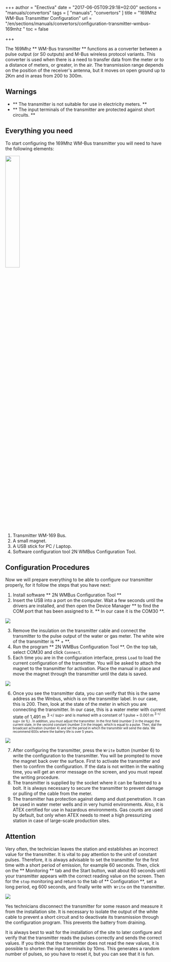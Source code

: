 +++
author = "Enectiva"
date = "2017-06-05T09:29:18+02:00"
sections = "manuals/convertors"
tags = [
    "manuals",
    "convertors"
]
title = "169Mhz WM-Bus Transmitter Configuration"
url = "/en/sections/manuals/convertors/configuration-transmitter-wmbus-169mhz "
toc = false

+++

The 169Mhz ** WM-Bus transmitter ** functions as a converter between a pulse output (or S0 outputs) and M-Bus wireless protocol variants. This converter is used when there is a need to transfer data from the meter or to a distance of meters, or greater, in the air. The transmission range depends on the position of the receiver's antenna, but it moves on open ground up to 2Km and in areas from 200 to 300m.

## Warnings
- ** The transmitter is not suitable for use in electricity meters. **
- ** The input terminals of the transmitter are protected against short circuits. **

## Everything you need
To start configuring the 169Mhz WM-Bus transmitter you will need to have the following elements:

<img class="right" src="/images/requirements-configuration-transmisor-wmbus-169mhz_en.jpg" style="width:30%"></img>

1. Transmitter WM-169 Bus.
2. A small magnet.
3. A USB stick for PC / Laptop.
4. Software configuration tool 2N WMBus Configuration Tool.

## Configuration Procedures
Now we will prepare everything to be able to configure our transmitter properly, for it follow the steps that you have next:

1. Install software ** 2N WMBus Configuration Tool **
2. Insert the USB into a port on the computer. Wait a few seconds until the drivers are installed, and then open the Device Manager ** to find the COM port that has been assigned to it. ** In our case it is the COM30 **.

<img class="center" src="/images/device-manager-transmisor-wmbus-169mhz.jpg"></img>

3. Remove the insulation on the transmitter cable and connect the transmitter to the pulse output of the water or gas meter. The white wire of the transmitter is ** + **.
4. Run the program ** 2N WMBus Configuration Tool **. On the top tab, select COM30 and click `Connect`.
5. Each time you are in the configuration interface, press `Load` to load the current configuration of the transmitter. You will be asked to attach the magnet to the transmitter for activation. Place the manual in place and move the magnet through the transmitter until the data is saved.

<img class="center" src="/images/magnet-transmisor-wmbus-169mhz.jpg"></img>

6. Once you see the transmitter data, you can verify that this is the same address as the Wmbus, which is on the transmitter label. In our case, this is 200. Then, look at the state of the meter in which you are connecting the transmitter. In our case, this is a water meter with current state of 1,491 m <sup> 3 </ sup> and is marked with a constant of 1 pulse = 0.001 m <sup> 3 </ sup> (ie 1L) . In addition, you must adjust the transmitter. In the first field (number 2 in the image) the current state, in the second constant (number 3 in the image), which is equal to a pulse. Then, dial the broadcast activation (number 4) and set the period in which the transmitter will send the data. We recommend 600s where the battery life is over 5 years.

<img class="center" src="/images/configuration-transmisor-wmbus-169mhz.jpg"></img>

7. After configuring the transmitter, press the `Write` button (number 6) to write the configuration to the transmitter. You will be prompted to move the magnet back over the surface. First to activate the transmitter and then to confirm the configuration. If the data is not written in the waiting time, you will get an error message on the screen, and you must repeat the writing procedure.
8. The transmitter is supplied by the socket where it can be fastened to a bolt. It is always necessary to secure the transmitter to prevent damage or pulling of the cable from the meter.
9. The transmitter has protection against damp and dust penetration. It can be used in water meter wells and in very humid environments. Also, it is ATEX certified for use in hazardous environments. Gas counts are used by default, but only when ATEX needs to meet a high pressurizing station in case of large-scale production sites.

## Attention
Very often, the technician leaves the station and establishes an incorrect value for the transmitter. It is vital to pay attention to the unit of constant pulses. Therefore, it is always advisable to set the transmitter for the first time with a short period of emission, for example 60 seconds. Then, click on the ** Monitoring ** tab and the Start button, wait about 60 seconds until your transmitter appears with the correct reading value on the screen. Then for the `stop` monitoring and return to the tab of ** Configuration **, set a long period, eg 600 seconds, and finally write with` Write` on the transmitter.

<img class="center" src="/images/monitoring-transmisor-wmbus-169mhz.jpg"></img>

Yes technicians disconnect the transmitter for some reason and measure it from the installation site. It is necessary to isolate the output of the white cable to prevent a short circuit and to deactivate its transmission through the configuration program. This prevents the battery from draining.

It is always best to wait for the installation of the site to later configure and verify that the transmitter reads the pulses correctly and sends the correct values.
If you think that the transmitter does not read the new values, it is possible to shorten the input terminals by 10ms. This generates a random number of pulses, so you have to reset it, but you can see that it is fun.
